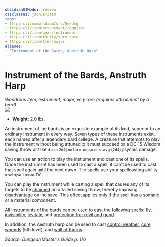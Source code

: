 ```yaml
---
obsidianUIMode: preview
cssclasses: json5e-item
tags:
- ttrpg-cli/compendium/src/5e/dmg
- ttrpg-cli/item/attunement/required
- ttrpg-cli/item/gear/instrument
- ttrpg-cli/item/rarity/very-rare
- ttrpg-cli/item/tier/major
aliases: 
- "Instrument of the Bards, Anstruth Harp"
---
```

# Instrument of the Bards, Anstruth Harp
*Wondrous item, instrument, major, very rare (requires attunement by a bard)*  
![](/3-Mechanics/CLI/Compendium/items/img/instrument-of-the-bards-anstruth-harp.webp#right)

- **Weight**: 2.0 lbs.

An instrument of the bards is an exquisite example of its kind, superior to an ordinary instrument in every way. Seven types of these instruments exist, each named after a legendary bard college. A creature that attempts to play the instrument without being attuned to it must succeed on a DC 15 Wisdom saving throw or take `dice:2d4|noform|noparens|avg` (`2d4`) psychic damage.

You can use an action to play the instrument and cast one of its spells. Once the instrument has been used to cast a spell, it can't be used to cast that spell again until the next dawn. The spells use your spellcasting ability and spell save DC.

You can play the instrument while casting a spell that causes any of its targets to be [charmed](/3-Mechanics/CLI/Rules/conditions.md#Charmed) on a failed saving throw, thereby imposing disadvantage on the save. This effect applies only if the spell has a somatic or a material component.

All instruments of the bards can be used to cast the following spells: [fly](/3-Mechanics/CLI/Compendium/spells/fly.md), [invisibility](/3-Mechanics/CLI/Compendium/spells/invisibility.md), [levitate](/3-Mechanics/CLI/Compendium/spells/levitate.md), and [protection from evil and good](/3-Mechanics/CLI/Compendium/spells/protection-from-evil-and-good.md).

In addition, the Anstruth harp can be used to cast [control weather](/3-Mechanics/CLI/Compendium/spells/control-weather.md), [cure wounds](/3-Mechanics/CLI/Compendium/spells/cure-wounds.md) (5th level), and [wall of thorns](/3-Mechanics/CLI/Compendium/spells/wall-of-thorns.md).

*Source: Dungeon Master's Guide p. 176*